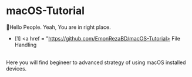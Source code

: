 # macOS-Tutorial
:wave:Hello People. Yeah, You are in right place. 
- [1] <a href = "https://github.com/EmonRezaBD/macOS-Tutorial> File Handling </a>
<br>
Here you will find begineer to advanced strategy of using macOS installed devices. 

